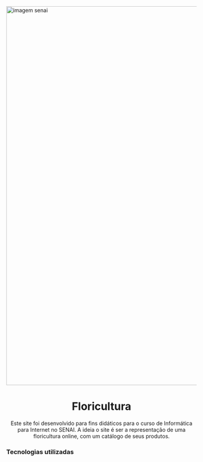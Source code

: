 <img src="https://www.inova.unicamp.br/wp-content/uploads/2021/05/SENAI-SP.jpg" alt="imagem senai" width="1000">
<h1 align="center">Floricultura</h1>
<p align="center">Este site foi desenvolvido para fins didáticos para o curso de Informática para Internet no SENAI. A ideia o site é ser a representação de uma floricultura online, com um catálogo de seus produtos.</p>
<h3>Tecnologias utilizadas</h3>


